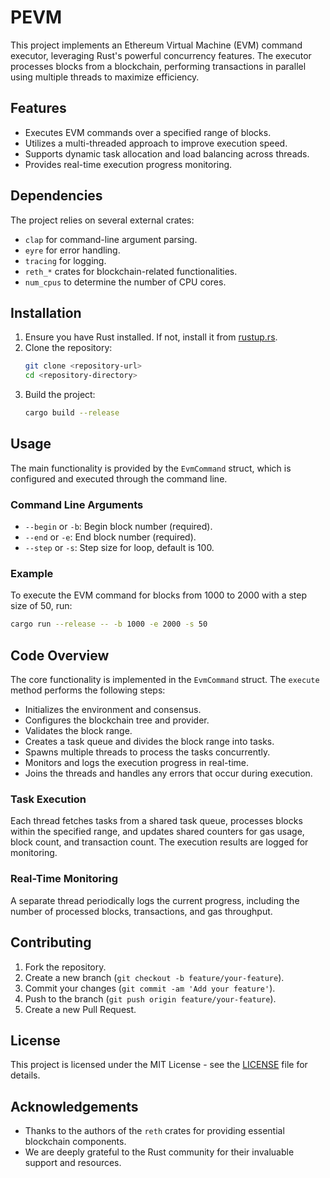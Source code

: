 # PEVM

This project implements an Ethereum Virtual Machine (EVM) command executor, leveraging Rust's powerful concurrency features. The executor processes blocks from a blockchain, performing transactions in parallel using multiple threads to maximize efficiency.

## Features

- Executes EVM commands over a specified range of blocks.
- Utilizes a multi-threaded approach to improve execution speed.
- Supports dynamic task allocation and load balancing across threads.
- Provides real-time execution progress monitoring.

## Dependencies

The project relies on several external crates:

- `clap` for command-line argument parsing.
- `eyre` for error handling.
- `tracing` for logging.
- `reth_*` crates for blockchain-related functionalities.
- `num_cpus` to determine the number of CPU cores.

## Installation

1. Ensure you have Rust installed. If not, install it from [rustup.rs](https://rustup.rs).
2. Clone the repository:
    ```sh
    git clone <repository-url>
    cd <repository-directory>
    ```
3. Build the project:
    ```sh
    cargo build --release
    ```

## Usage

The main functionality is provided by the `EvmCommand` struct, which is configured and executed through the command line.

### Command Line Arguments

- `--begin` or `-b`: Begin block number (required).
- `--end` or `-e`: End block number (required).
- `--step` or `-s`: Step size for loop, default is 100.

### Example

To execute the EVM command for blocks from 1000 to 2000 with a step size of 50, run:
```sh
cargo run --release -- -b 1000 -e 2000 -s 50
```

## Code Overview

The core functionality is implemented in the `EvmCommand` struct. The `execute` method performs the following steps:

- Initializes the environment and consensus.
- Configures the blockchain tree and provider.
- Validates the block range.
- Creates a task queue and divides the block range into tasks.
- Spawns multiple threads to process the tasks concurrently.
- Monitors and logs the execution progress in real-time.
- Joins the threads and handles any errors that occur during execution.

### Task Execution

Each thread fetches tasks from a shared task queue, processes blocks within the specified range, and updates shared counters for gas usage, block count, and transaction count. The execution results are logged for monitoring.

### Real-Time Monitoring

A separate thread periodically logs the current progress, including the number of processed blocks, transactions, and gas throughput.

## Contributing

1. Fork the repository.
2. Create a new branch (`git checkout -b feature/your-feature`).
3. Commit your changes (`git commit -am 'Add your feature'`).
4. Push to the branch (`git push origin feature/your-feature`).
5. Create a new Pull Request.

## License

This project is licensed under the MIT License - see the [LICENSE](LICENSE) file for details.

## Acknowledgements

- Thanks to the authors of the `reth` crates for providing essential blockchain components.
- We are deeply grateful to the Rust community for their invaluable support and resources.



